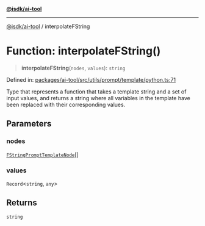 [**@isdk/ai-tool**](../README.md)

***

[@isdk/ai-tool](../globals.md) / interpolateFString

# Function: interpolateFString()

> **interpolateFString**(`nodes`, `values`): `string`

Defined in: [packages/ai-tool/src/utils/prompt/template/python.ts:71](https://github.com/isdk/ai-tool.js/blob/7135b3a67072644f21685b76900b7f351401749e/src/utils/prompt/template/python.ts#L71)

Type that represents a function that takes a template string and a set
of input values, and returns a string where all variables in the
template have been replaced with their corresponding values.

## Parameters

### nodes

[`FStringPromptTemplateNode`](../type-aliases/FStringPromptTemplateNode.md)[]

### values

`Record`\<`string`, `any`\>

## Returns

`string`
